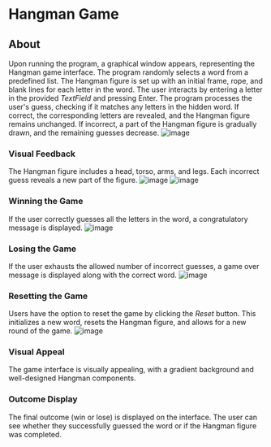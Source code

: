 # Hangman Game
## About ##
Upon running the program, a graphical window appears, representing the Hangman game interface.
The program randomly selects a word from a predefined list.
The Hangman figure is set up with an initial frame, rope, and blank lines for each letter in the word.
The user interacts by entering a letter in the provided *TextField* and pressing Enter.
The program processes the user's guess, checking if it matches any letters in the hidden word.
If correct, the corresponding letters are revealed, and the Hangman figure remains unchanged.
If incorrect, a part of the Hangman figure is gradually drawn, and the remaining guesses decrease.
![image](https://github.com/Sam221104/Hangman-Game/assets/112628971/7322507f-86b0-4162-9a38-e4ecb3c173fb)

### Visual Feedback ###
The Hangman figure includes a head, torso, arms, and legs. Each incorrect guess reveals a new part of the figure.
![image](https://github.com/Sam221104/Hangman-Game/assets/112628971/558074b3-4842-4db7-8f7e-14711bf3d802)
![image](https://github.com/Sam221104/Hangman-Game/assets/112628971/ff0c29c6-34a2-4851-b96d-eb4358101ae2)

### Winning the Game ###
If the user correctly guesses all the letters in the word, a congratulatory message is displayed.
![image](https://github.com/Sam221104/Hangman-Game/assets/112628971/272b2fa2-6889-4866-b0d7-4f46024d4892)

### Losing the Game ###
If the user exhausts the allowed number of incorrect guesses, a game over message is displayed along with the correct word.
![image](https://github.com/Sam221104/Hangman-Game/assets/112628971/96902b00-66ee-4743-a4ed-dea7589210f7)
### Resetting the Game ###
Users have the option to reset the game by clicking the *Reset* button.
This initializes a new word, resets the Hangman figure, and allows for a new round of the game.
![image](https://github.com/Sam221104/Hangman-Game/assets/112628971/adf2debd-3cba-4ee8-894e-a92965e7f009)
### Visual Appeal ###
The game interface is visually appealing, with a gradient background and well-designed Hangman components.
### Outcome Display ###
The final outcome (win or lose) is displayed on the interface.
The user can see whether they successfully guessed the word or if the Hangman figure was completed.

